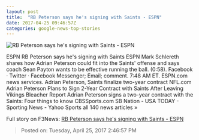 ```yaml
---
layout: post
title:  "RB Peterson says he's signing with Saints - ESPN"
date: 2017-04-25 09:46:57Z
categories: google-news-top-stories
---
```


![RB Peterson says he's signing with Saints - ESPN](http://a2.espncdn.com/combiner/i?img=%2Fphoto%2F2017%2F0228%2Fr184893_1296x729_16%2D9.jpg)

ESPN RB Peterson says he's signing with Saints ESPN Mark Schlereth shares how Adrian Peterson could fit into the Saints' offense and says coach Sean Payton wants to be effective running the ball. (0:58). Facebook · Twitter · Facebook Messenger; Email; comment. 7:48 AM ET. ESPN.com news services. Adrian Peterson, Saints finalize two-year contract NFL.com Adrian Peterson Plans to Sign 2-Year Contract with Saints After Leaving Vikings Bleacher Report Adrian Peterson signs a two-year contract with the Saints: Four things to know CBSSports.com SB Nation - USA TODAY - Sporting News - Yahoo Sports all 140 news articles »


Full story on F3News: [RB Peterson says he's signing with Saints - ESPN](http://www.f3nws.com/n/DuJKSG)

> Posted on: Tuesday, April 25, 2017 2:46:57 PM

